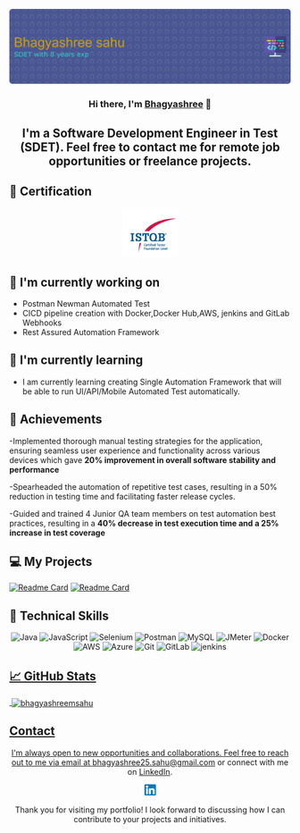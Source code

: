 <p align="center">
  <a href="http://www.linkedin.com/in/bhagyashree-sahu" target="_blank" rel="noreferrer">
    <img src="https://raw.githubusercontent.com/bhagyashreemsahu/bhagyashreemsahu/master/github-header-image.png" alt="My banner">
  </a>
</p>

<h3 align="center">Hi there, I'm <a href="http://www.linkedin.com/in/bhagyashree-sahu" target="_blank" rel="noreferrer">Bhagyashree</a> 👋</h3>

<h2 align="center">I'm a Software Development Engineer in Test (SDET). Feel free to contact me for remote job opportunities or freelance projects. </h2>

  
## 🥇 Certification
<p align="center">
  <img src="https://raw.githubusercontent.com//bhagyashreemsahu/bhagyashreemsahu/master/ISTQB1.png" alt="Bhagyashree | ISTQB" width="100 px"/>
</p>

## 🔭 I'm currently working on

- Postman Newman Automated Test
- CICD pipeline creation with Docker,Docker Hub,AWS, jenkins and GitLab Webhooks
- Rest Assured Automation Framework
  

## 🌱 I'm currently learning

- I am currently learning creating Single Automation Framework that will be able to run UI/API/Mobile Automated Test automatically.


## 🥇 Achievements

-Implemented thorough manual testing strategies for the application, ensuring
seamless user experience and functionality across various devices which gave
<b>20% improvement in overall software stability and performance</b>

-Spearheaded the automation of repetitive test cases, resulting in a 50% reduction in
testing time and facilitating faster release cycles.

-Guided and trained 4 Junior QA team members on test automation best practices,
resulting in a  <b>40% decrease in test execution time and a 25% increase in test
coverage </b>



## 💻 My Projects 

[![Readme Card](https://github-readme-stats.vercel.app/api/pin/?username=bhagyashreemsahu&repo=RestAssuredAutomationFramework)](https://github.com/bhagyashreemsahu/RestAssuredAutomationFramework)
[![Readme Card](https://github-readme-stats.vercel.app/api/pin/?username=bhagyashreemsahu&repo=postman-api-testing)](https://github.com/bhagyashreemsahu/postman-api-testing)

## 💼 Technical Skills

<p align="center">
  <img src="https://img.shields.io/badge/Java-007396?style=for-the-badge&logo=java&logoColor=white" alt="Java">
  <img src="https://img.shields.io/badge/JavaScript-F7DF1E?style=for-the-badge&logo=javascript&logoColor=black" alt="JavaScript">
  <img src="https://img.shields.io/badge/Selenium-43B02A?style=for-the-badge&logo=selenium&logoColor=white" alt="Selenium">
  <img src="https://img.shields.io/badge/Postman-FF6C37?style=for-the-badge&logo=postman&logoColor=white" alt="Postman">
  <img src="https://img.shields.io/badge/MySQL-4479A1?style=for-the-badge&logo=mysql&logoColor=white" alt="MySQL">
  <img src="https://img.shields.io/badge/JMeter-D22128?style=for-the-badge&logo=apache%20jmeter&logoColor=white" alt="JMeter">
  <img src="https://img.shields.io/badge/Docker-2496ED?style=for-the-badge&logo=docker&logoColor=white" alt="Docker">
  <img src="https://img.shields.io/badge/AWS-232F3E?style=for-the-badge&logo=amazon-aws&logoColor=white" alt="AWS">
  <img src="https://img.shields.io/badge/Azure-0089D6?style=for-the-badge&logo=microsoft-azure&logoColor=white" alt="Azure">
  <img src="https://img.shields.io/badge/Git-F05032?style=for-the-badge&logo=git&logoColor=white" alt="Git">
  <img src="https://img.shields.io/badge/GitLab-FCA121?style=for-the-badge&logo=gitlab&logoColor=white" alt="GitLab">
  <img src="https://www.vectorlogo.zone/logos/jenkins/jenkins-icon.svg" alt="jenkins" width="40" height="40"/> </a> <a href="https://www.linux.org/" target="_blank" rel="noreferrer"> 
</p>

## 📈 GitHub Stats 

<p>&nbsp;<img align="center" src="https://github-readme-stats.vercel.app/api?username=bhagyashreemsahu&show_icons=true&locale=en" alt="bhagyashreemsahu" /></p>

## Contact

<p align="center">I'm always open to new opportunities and collaborations. Feel free to reach out to me via email at <a href="mailto:bhagyashree25.sahu@gmail.com">bhagyashree25.sahu@gmail.com</a> or connect with me on <a href="https://www.linkedin.com/in/bhagyashree-sahu/">LinkedIn</a>.</p>

  <p align="center">
  <a href="http://www.linkedin.com/in/bhagyashree-sahu">
    <img src="https://raw.githubusercontent.com/bhagyashreemsahu/bhagyashreemsahu/master/LinkedinImg.png" alt="Bhagyashree Sahu | LinkedIn" width="21px"/>
  </a>
 
</p>

<p align="center">Thank you for visiting my portfolio! I look forward to discussing how I can contribute to your projects and initiatives.</p>
